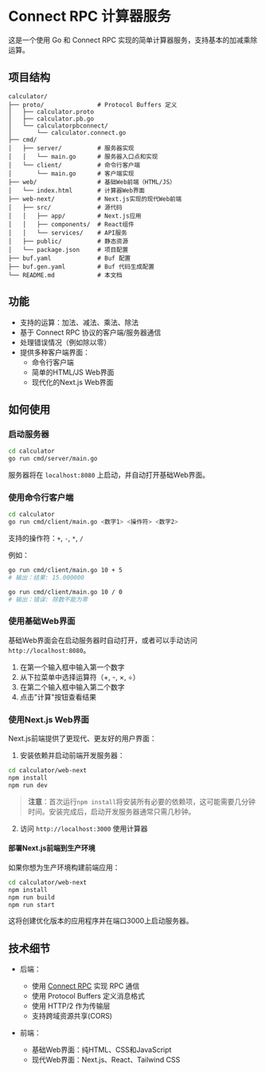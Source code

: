 # Connect RPC 计算器服务

这是一个使用 Go 和 Connect RPC 实现的简单计算器服务，支持基本的加减乘除运算。

## 项目结构

```
calculator/
├── proto/               # Protocol Buffers 定义
│   ├── calculator.proto
│   ├── calculator.pb.go
│   └── calculatorpbconnect/
│       └── calculator.connect.go
├── cmd/
│   ├── server/          # 服务器实现
│   │   └── main.go      # 服务器入口点和实现
│   └── client/          # 命令行客户端
│       └── main.go      # 客户端实现
├── web/                 # 基础Web前端（HTML/JS）
│   └── index.html       # 计算器Web界面
├── web-next/            # Next.js实现的现代Web前端
│   ├── src/             # 源代码
│   │   ├── app/         # Next.js应用
│   │   ├── components/  # React组件
│   │   └── services/    # API服务
│   ├── public/          # 静态资源
│   └── package.json     # 项目配置
├── buf.yaml             # Buf 配置
├── buf.gen.yaml         # Buf 代码生成配置
└── README.md            # 本文档
```

## 功能

- 支持的运算：加法、减法、乘法、除法
- 基于 Connect RPC 协议的客户端/服务器通信
- 处理错误情况（例如除以零）
- 提供多种客户端界面：
  - 命令行客户端
  - 简单的HTML/JS Web界面
  - 现代化的Next.js Web界面

## 如何使用

### 启动服务器

```bash
cd calculator
go run cmd/server/main.go
```

服务器将在 `localhost:8080` 上启动，并自动打开基础Web界面。

### 使用命令行客户端

```bash
cd calculator
go run cmd/client/main.go <数字1> <操作符> <数字2>
```

支持的操作符：`+`, `-`, `*`, `/`

例如：

```bash
go run cmd/client/main.go 10 + 5
# 输出：结果: 15.000000

go run cmd/client/main.go 10 / 0
# 输出：错误: 除数不能为零
```

### 使用基础Web界面

基础Web界面会在启动服务器时自动打开，或者可以手动访问 `http://localhost:8080`。

1. 在第一个输入框中输入第一个数字
2. 从下拉菜单中选择运算符（+, -, ×, ÷）
3. 在第二个输入框中输入第二个数字
4. 点击"计算"按钮查看结果

### 使用Next.js Web界面

Next.js前端提供了更现代、更友好的用户界面：

1. 安装依赖并启动前端开发服务器：

```bash
cd calculator/web-next
npm install
npm run dev
```

> **注意**：首次运行`npm install`将安装所有必要的依赖项，这可能需要几分钟时间。安装完成后，启动开发服务器通常只需几秒钟。

2. 访问 `http://localhost:3000` 使用计算器

#### 部署Next.js前端到生产环境

如果你想为生产环境构建前端应用：

```bash
cd calculator/web-next
npm install
npm run build
npm run start
```

这将创建优化版本的应用程序并在端口3000上启动服务器。

## 技术细节

- 后端：
  - 使用 [Connect RPC](https://connectrpc.com/) 实现 RPC 通信
  - 使用 Protocol Buffers 定义消息格式
  - 使用 HTTP/2 作为传输层
  - 支持跨域资源共享(CORS)

- 前端：
  - 基础Web界面：纯HTML、CSS和JavaScript
  - 现代Web界面：Next.js、React、Tailwind CSS 
